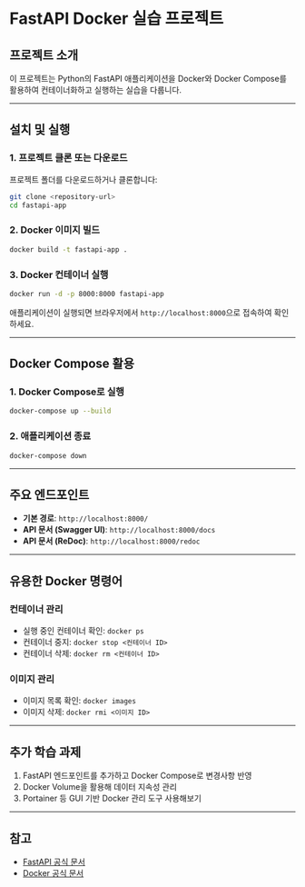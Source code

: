
# FastAPI Docker 실습 프로젝트

## 프로젝트 소개
이 프로젝트는 Python의 FastAPI 애플리케이션을 Docker와 Docker Compose를 활용하여 컨테이너화하고 실행하는 실습을 다룹니다.

---

## 설치 및 실행

### 1. 프로젝트 클론 또는 다운로드
프로젝트 폴더를 다운로드하거나 클론합니다:
```bash
git clone <repository-url>
cd fastapi-app
```

### 2. Docker 이미지 빌드
```bash
docker build -t fastapi-app .
```

### 3. Docker 컨테이너 실행
```bash
docker run -d -p 8000:8000 fastapi-app
```

애플리케이션이 실행되면 브라우저에서 `http://localhost:8000`으로 접속하여 확인하세요.

---

## Docker Compose 활용

### 1. Docker Compose로 실행
```bash
docker-compose up --build
```

### 2. 애플리케이션 종료
```bash
docker-compose down
```

---

## 주요 엔드포인트

- **기본 경로**: `http://localhost:8000/`
- **API 문서 (Swagger UI)**: `http://localhost:8000/docs`
- **API 문서 (ReDoc)**: `http://localhost:8000/redoc`

---

## 유용한 Docker 명령어

### 컨테이너 관리
- 실행 중인 컨테이너 확인: `docker ps`
- 컨테이너 중지: `docker stop <컨테이너 ID>`
- 컨테이너 삭제: `docker rm <컨테이너 ID>`

### 이미지 관리
- 이미지 목록 확인: `docker images`
- 이미지 삭제: `docker rmi <이미지 ID>`

---

## 추가 학습 과제
1. FastAPI 엔드포인트를 추가하고 Docker Compose로 변경사항 반영
2. Docker Volume을 활용해 데이터 지속성 관리
3. Portainer 등 GUI 기반 Docker 관리 도구 사용해보기

---

## 참고
- [FastAPI 공식 문서](https://fastapi.tiangolo.com/)
- [Docker 공식 문서](https://docs.docker.com/)
